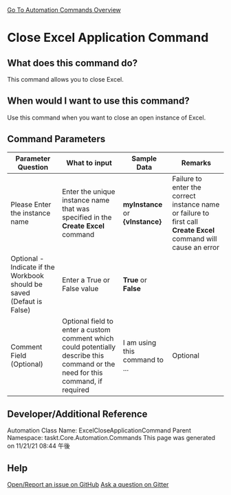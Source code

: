 <!--TITLE: Close Excel Application Command -->
<!-- SUBTITLE: a command in the Excel Commands group. -->
[Go To Automation Commands Overview](/automation-commands.md)


# Close Excel Application Command


## What does this command do?
This command allows you to close Excel.


## When would I want to use this command?
Use this command when you want to close an open instance of Excel.


## Command Parameters
| Parameter Question   	| What to input  	|  Sample Data 	| Remarks  	|
| ---                    | ---               | ---           | ---       |
|Please Enter the instance name|Enter the unique instance name that was specified in the **Create Excel** command|**myInstance** or **{vInstance}**|Failure to enter the correct instance name or failure to first call **Create Excel** command will cause an error|
|Optional - Indicate if the Workbook should be saved (Defaut is False)|Enter a True or False value|**True** or **False**||
|Comment Field (Optional)|Optional field to enter a custom comment which could potentially describe this command or the need for this command, if required|I am using this command to ...|Optional|








## Developer/Additional Reference
Automation Class Name: ExcelCloseApplicationCommand
Parent Namespace: taskt.Core.Automation.Commands
This page was generated on 11/21/21 08:44 午後


## Help
[Open/Report an issue on GitHub](https://github.com/saucepleez/taskt/issues/new)
[Ask a question on Gitter](https://gitter.im/taskt-rpa/Lobby)
